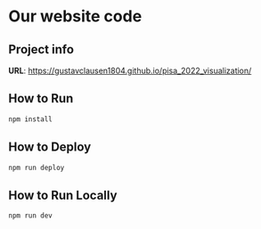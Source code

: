 # Our website code

## Project info

**URL**: https://gustavclausen1804.github.io/pisa_2022_visualization/

## How to Run

```bash
npm install
```

## How to Deploy

```bash
npm run deploy
```

## How to Run Locally

```bash
npm run dev
```


